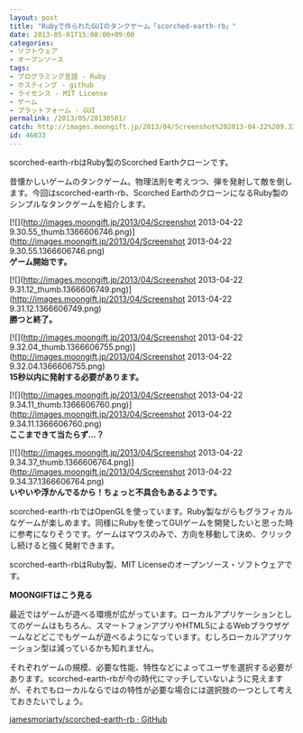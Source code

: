 ```yaml
---
layout: post
title: "Rubyで作られたGUIのタンクゲーム「scorched-earth-rb」"
date: 2013-05-01T15:00:00+09:00
categories:
- ソフトウェア
- オープンソース
tags: 
- プログラミング言語 - Ruby
- ホスティング - github
- ライセンス - MIT License
- ゲーム
- プラットフォーム - GUI
permalink: /2013/05/20130501/
catch: http://images.moongift.jp/2013/04/Screenshot%202013-04-22%209.32.04_thumb.1366606755.png
id: 46033
---
```

scorched-earth-rbはRuby製のScorched Earthクローンです。

  
  

昔懐かしいゲームのタンクゲーム。物理法則を考えつつ、弾を発射して敵を倒します。今回はscorched-earth-rb、Scorched EarthのクローンになるRuby製のシンプルなタンクゲームを紹介します。

  

[![](http://images.moongift.jp/2013/04/Screenshot 2013-04-22 9.30.55_thumb.1366606746.png)](http://images.moongift.jp/2013/04/Screenshot 2013-04-22 9.30.55.1366606746.png)  
**ゲーム開始です。**

  

[![](http://images.moongift.jp/2013/04/Screenshot 2013-04-22 9.31.12_thumb.1366606749.png)](http://images.moongift.jp/2013/04/Screenshot 2013-04-22 9.31.12.1366606749.png)  
**勝つと終了。**

  

[![](http://images.moongift.jp/2013/04/Screenshot 2013-04-22 9.32.04_thumb.1366606755.png)](http://images.moongift.jp/2013/04/Screenshot 2013-04-22 9.32.04.1366606755.png)  
**15秒以内に発射する必要があります。**

  

[![](http://images.moongift.jp/2013/04/Screenshot 2013-04-22 9.34.11_thumb.1366606760.png)](http://images.moongift.jp/2013/04/Screenshot 2013-04-22 9.34.11.1366606760.png)  
**ここまできて当たらず…？**

  

[![](http://images.moongift.jp/2013/04/Screenshot 2013-04-22 9.34.37_thumb.1366606764.png)](http://images.moongift.jp/2013/04/Screenshot 2013-04-22 9.34.37.1366606764.png)  
**いやいや浮かんでるから！ちょっと不具合もあるようです。**

  

scorched-earth-rbではOpenGLを使っています。Ruby製ながらもグラフィカルなゲームが楽しめます。同様にRubyを使ってGUIゲームを開発したいと思った時に参考になりそうです。ゲームはマウスのみで、方向を移動して決め、クリックし続けると強く発射できます。

  

scorched-earth-rbはRuby製、MIT Licenseのオープンソース・ソフトウェアです。

  
  
  

**MOONGIFTはこう見る**

  

最近ではゲームが遊べる環境が広がっています。ローカルアプリケーションとしてのゲームはもちろん、スマートフォンアプリやHTML5によるWebブラウザゲームなどどこでもゲームが遊べるようになっています。むしろローカルアプリケーション型は減っているかも知れません。

  

それぞれゲームの規模、必要な性能、特性などによってユーザを選択する必要があります。scorched-earth-rbが今の時代にマッチしていないように見えますが、それでもローカルならではの特性が必要な場合には選択肢の一つとして考えておきたいでしょう。

  
  

[jamesmoriarty/scorched-earth-rb · GitHub](https://github.com/jamesmoriarty/scorched-earth-rb)

